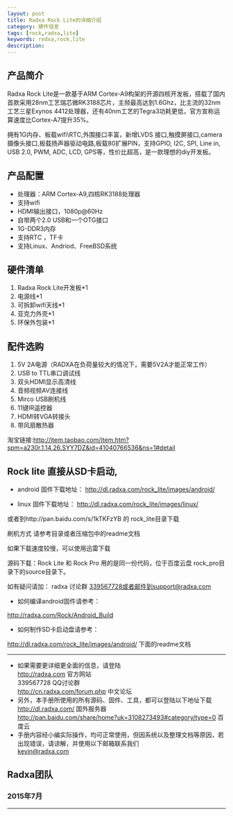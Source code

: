 ```yaml
---
layout: post
title: Radxa Rock Lite的详细介绍
category: 硬件信息
tags: [rock,radxa,lite]
keywords: redxa,rock,lite
description: 
---
```


## 产品简介  
                      
Radxa Rock Lite是一款基于ARM Cortex-A9构架的开源四核开发板，搭载了国内首款采用28nm工艺瑞芯微RK3188芯片，主频最高达到1.6Ghz，比主流的32nm工艺三星Exynos 4412处理器，还有40nm工艺的Tegra3功耗更低，官方宣称运算速度比Cortex-A7提升35%。

拥有1G内存、板载wifi\RTC,外围接口丰富，新增LVDS 接口,触摸屏接口,camera 摄像头接口,板载扬声器驱动电路,板载80扩展PIN，支持GPIO, I2C, SPI, Line in, USB 2.0, PWM, ADC, LCD, GPS等，性价比超高，是一款理想的diy开发板。
  
## 产品配置   
                     
- 处理器：ARM Cortex-A9,四核RK3188处理器
- 支持wifi
- HDMI输出接口，1080p@60Hz
- 自带两个2.0 USB和一个OTG接口
- 1G-DDR3内存
- 支持RTC ，TF卡
- 支持Linux、Andriod、FreeBSD系统

## 硬件清单                        
1. Radxa Rock Lite开发板*1
2. 电源线*1
3. 可拆卸wifi天线*1
4. 亚克力外壳*1
5. 环保外包装*1


## 配件选购  
                      
1. 5V 2A电源（RADXA在负荷量较大的情况下，需要5V2A才能正常工作）
2. USB to TTL串口调试线 
3. 双头HDMI显示高清线
4. 音频视频AV连接线
5. Mirco USB刷机线
6. 11键IR遥控器
7. HDMI转VGA转接头
8. 带风扇散热器  


淘宝链接:http://item.taobao.com/item.htm?spm=a230r.1.14.26.SYY7DZ&id=41040766536&ns=1#detail

## Rock lite 直接从SD卡启动,

- android 固件下载地址：
http://dl.radxa.com/rock_lite/images/android/

- linux 固件下载地址：
http://dl.radxa.com/rock_lite/images/linux/

或者到http://pan.baidu.com/s/1kTKFzYB 的 rock_lite目录下载  

刷机方式 请参考目录或者压缩包中的readme文档  

如果下载速度较慢，可以使用迅雷下载  

源码下载：Rock Lite 和 Rock Pro 用的是同一份代码，位于百度云盘 rock_pro目录下的source目录下。  
  
如有疑问请加： radxa 讨论群 339567728或者邮件到support@radxa.com  

- 如何编译android固件请参考：  

http://radxa.com/Rock/Android_Build

- 如何制作SD卡启动盘请参考：

http://dl.radxa.com/rock_lite/images/android/ 下面的readme文档



--------------------------------------------------------------------
* 如果需要更详细更全面的信息，请登陆  
	http://radxa.com  						官方网站  
	339567728         						QQ讨论群  
	http://cn.radxa.com/forum.php					中文论坛  
* 另外，本手册所使用的所有源码、固件、工具，都可以登陆以下地址下载  
	http://dl.radxa.com/                             	      国外服务器  
	http://pan.baidu.com/share/home?uk=3108273493#category/type=0	百度云  
* 手册内容经小编实际操作，均可正常使用，但因系统以及整理文档等原因，若出现错误，请谅解，并使用以下邮箱联系我们  
	kevin@radxa.com  

## Radxa团队  

### 2015年7月  
--------------------------------------------------------------------

